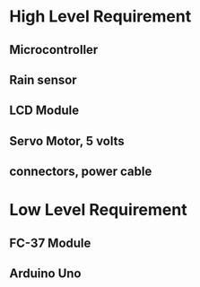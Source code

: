 # High Level Requirement
## Microcontroller
## Rain sensor
## LCD Module
## Servo Motor, 5 volts
## connectors, power cable
#
# Low Level Requirement 
## FC-37 Module
## Arduino Uno






